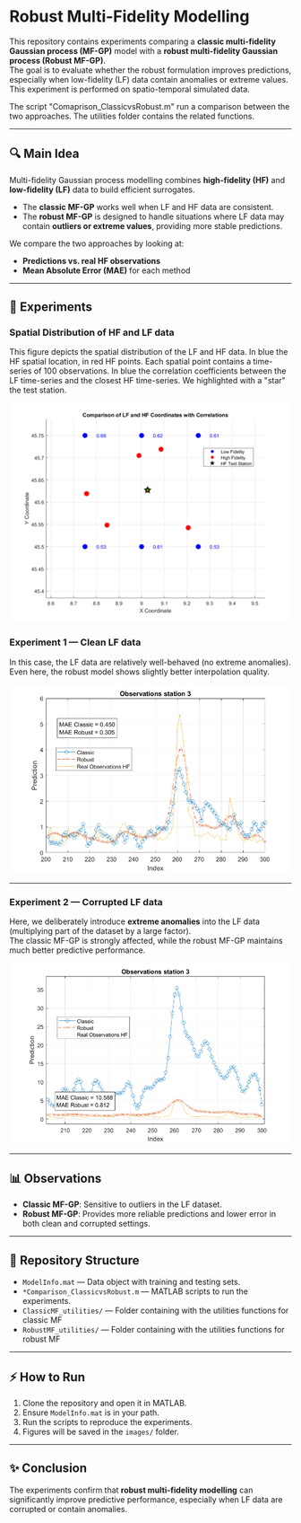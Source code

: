 # Robust Multi-Fidelity Modelling

This repository contains experiments comparing a **classic multi-fidelity Gaussian process (MF-GP)** model with a **robust multi-fidelity Gaussian process (Robust MF-GP)**.  
The goal is to evaluate whether the robust formulation improves predictions, especially when low-fidelity (LF) data contain anomalies or extreme values. This experiment is performed on spatio-temporal simulated data.

The script "Comaprison_ClassicvsRobust.m" run a comparison between the two approaches. The utilities folder contains the related functions.

---

## 🔍 Main Idea

Multi-fidelity Gaussian process modelling combines **high-fidelity (HF)** and **low-fidelity (LF)** data to build efficient surrogates.  
- The **classic MF-GP** works well when LF and HF data are consistent.  
- The **robust MF-GP** is designed to handle situations where LF data may contain **outliers or extreme values**, providing more stable predictions.

We compare the two approaches by looking at:
- **Predictions vs. real HF observations**  
- **Mean Absolute Error (MAE)** for each method  

---

## 🧪 Experiments

### **Spatial Distribution of HF and LF data**

This figure depicts the spatial distribution of the LF and HF data.
In blue the HF spatial location, in red HF points. Each spatial point contains a time-series 
of 100 observations. In blue the correlation coefficients between the LF time-series and the closest HF time-series.
We highlighted with a "star" the test station.

![SP-Dist](SpatialDistribution_of_stations.png)


### **Experiment 1 — Clean LF data**
In this case, the LF data are relatively well-behaved (no extreme anomalies).  
Even here, the robust model shows slightly better interpolation quality.  

![Experiment 1 Results](ClassicVSRobust_Nooutliers.png)

---

### **Experiment 2 — Corrupted LF data**
Here, we deliberately introduce **extreme anomalies** into the LF data (multiplying part of the dataset by a large factor).  
The classic MF-GP is strongly affected, while the robust MF-GP maintains much better predictive performance.  

![Experiment 2 Results](ClassicVSRobust_outliers.png)

---

## 📊 Observations
- **Classic MF-GP**: Sensitive to outliers in the LF dataset.  
- **Robust MF-GP**: Provides more reliable predictions and lower error in both clean and corrupted settings.  

---

## 📂 Repository Structure
- `ModelInfo.mat` — Data object with training and testing sets.  
- `*Comparison_ClassicvsRobust.m` — MATLAB scripts to run the experiments.  
- `ClassicMF_utilities/` — Folder containing with the utilities functions for classic MF 
- `RobustMF_utilities/` — Folder containing with the utilities functions for robust MF 


---

## ⚡ How to Run
1. Clone the repository and open it in MATLAB.  
2. Ensure `ModelInfo.mat` is in your path.  
3. Run the scripts to reproduce the experiments.  
4. Figures will be saved in the `images/` folder.  

---

## ✨ Conclusion
The experiments confirm that **robust multi-fidelity modelling** can significantly improve predictive performance, especially when LF data are corrupted or contain anomalies.
